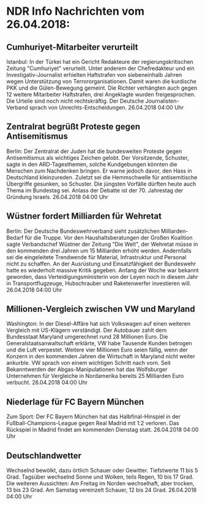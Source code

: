 # NDR Info Nachrichten vom 26.04.2018:


## Cumhuriyet-Mitarbeiter verurteilt
Istanbul: In der Türkei hat ein Gericht Redakteure der regierungskritischen Zeitung "Cumhuriyet" verurteilt. Unter anderem der Chefredakteur und ein Investigativ-Journalist erhielten Haftstrafen von siebeneinhalb Jahren wegen Unterstützung von Terrororganisationen. Damit waren die kurdische PKK und die Gülen-Bewegung gemeint. Die Richter verhängten auch gegen 12 weitere Mitarbeiter Haftstrafen, drei Angeklagte wurden freigesprochen. Die Urteile sind noch nicht rechtskräftig. Der Deutsche Journalisten-Verband sprach von Unrechts-Entscheidungen. 26.04.2018 04:00 Uhr 

## Zentralrat begrüßt Proteste gegen Antisemitismus
Berlin: Der Zentralrat der Juden hat die bundesweiten Proteste gegen Antisemitismus als wichtiges Zeichen gelobt. Der Vorsitzende, Schuster, sagte in den ARD-Tagesthemen, solche Kundgebungen könnten die Menschen zum Nachdenken bringen. Er warne jedoch davor, den Hass in Deutschland kleinzureden. Zuletzt sei die Hemmschwelle für antisemitische Übergriffe gesunken, so Schuster. Die jüngsten Vorfälle dürften heute auch Thema im Bundestag sei. Anlass der Debatte ist der 70. Jahrestag der Gründung Israels. 26.04.2018 04:00 Uhr 

## Wüstner fordert Milliarden für Wehretat
Berlin: Der Deutsche Bundeswehrverband sieht zusätzlichen Milliarden-Bedarf für die Truppe. Vor den Haushaltsberatungen der Großen Koalition sagte Verbandschef Wüstner der Zeitung "Die Welt", der Wehretat müsse in den kommenden drei Jahren um 15 Milliarden erhöht werden. Andernfalls sei die eingeleitete Trendwende für Material, Infrastruktur und Personal nicht zu schaffen. An der Ausrüstung und Einsatzfähigkeit der Bundeswehr hatte es wiederholt massive Kritik gegeben. Anfang der Woche war bekannt geworden, dass Verteidigungsministerin von der Leyen noch in diesem Jahr in Transportflugzeuge, Hubschrauber und Raketenwerfer investieren will. 26.04.2018 04:00 Uhr 

## Millionen-Vergleich zwischen VW und Maryland
Washington: In der Diesel-Affäre hat sich Volkswagen auf einen weiteren Vergleich mit US-Klägern verständigt. Der Autobauer zahlt dem Bundesstaat Maryland umgerechnet rund 28 Millionen Euro. Die Generalstaatsanwaltschaft erklärte, VW habe Tausende Kunden betrogen und die Luft verpestet. Weitere vier Millionen Euro seien fällig, wenn der Konzern in den kommenden Jahren die Wirtschaft in Maryland nicht weiter ankurble. VW sprach von einem wichtigen Schritt nach vorn. Seit Bekanntwerden der Abgas-Manipulationen hat das Wolfsburger Unternehmen für Vergleiche in Nordamerika bereits 25 Milliarden Euro verbucht. 26.04.2018 04:00 Uhr 

## Niederlage für FC Bayern München
Zum Sport: Der FC Bayern München hat das Halbfinal-Hinspiel in der Fußball-Champions-League gegen Real Madrid mit 1:2 verloren. Das Rückspiel in Madrid findet am kommenden Dienstag statt. 26.04.2018 04:00 Uhr 

## Deutschlandwetter
Wechselnd bewölkt, dazu örtlich Schauer oder Gewitter. Tiefstwerte 11 bis 5 Grad. Tagsüber wechselnd Sonne und Wolken, teils Regen, 10 bis 17 Grad. Die weiteren Aussichten: Am Freitag im Norden wechselhaft, aber trocken, 13 bis 23 Grad. Am Samstag vereinzelt Schauer, 12 bis 24 Grad. 26.04.2018 04:00 Uhr 
